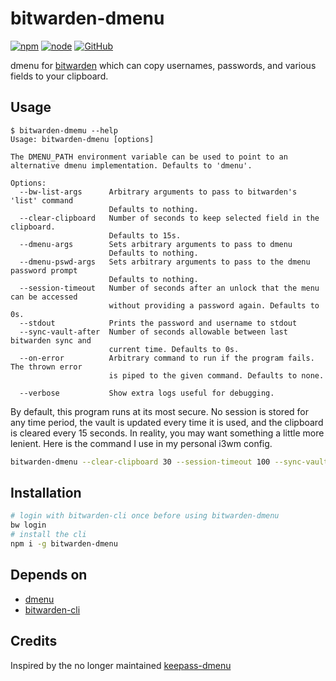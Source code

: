 # bitwarden-dmenu

[![npm](https://img.shields.io/npm/v/bitwarden-dmenu.svg)](https://www.npmjs.com/package/bitwarden-dmenu)
[![node](https://img.shields.io/node/v/bitwarden-dmenu.svg)](http://npmjs.com/package/bitwarden-dmenu)
[![GitHub](https://img.shields.io/github/license/andykais/bitwarden-dmenu.svg)](https://github.com/andykais/bitwarden-dmenu/blob/master/LICENSE)

dmenu for [bitwarden](https://bitwarden.com/) which can copy usernames, passwords, and various fields to your
clipboard.

## Usage

```
$ bitwarden-dmemu --help
Usage: bitwarden-dmenu [options]

The DMENU_PATH environment variable can be used to point to an alternative dmenu implementation. Defaults to 'dmenu'.

Options:
  --bw-list-args      Arbitrary arguments to pass to bitwarden's 'list' command
                      Defaults to nothing.
  --clear-clipboard   Number of seconds to keep selected field in the clipboard.
                      Defaults to 15s.
  --dmenu-args        Sets arbitrary arguments to pass to dmenu
                      Defaults to nothing.
  --dmenu-pswd-args   Sets arbitrary arguments to pass to the dmenu password prompt
                      Defaults to nothing.
  --session-timeout   Number of seconds after an unlock that the menu can be accessed
                      without providing a password again. Defaults to 0s.
  --stdout            Prints the password and username to stdout
  --sync-vault-after  Number of seconds allowable between last bitwarden sync and
                      current time. Defaults to 0s.
  --on-error          Arbitrary command to run if the program fails. The thrown error
                      is piped to the given command. Defaults to none.

  --verbose           Show extra logs useful for debugging.
```

By default, this program runs at its most secure. No session is stored for any time period, the vault is updated
every time it is used, and the clipboard is cleared every 15 seconds. In reality, you may want something a
little more lenient. Here is the command I use in my personal i3wm config.

```bash
bitwarden-dmenu --clear-clipboard 30 --session-timeout 100 --sync-vault-after 3600 --on-error 'xargs notify-send --urgency=low'
```

## Installation

```bash
# login with bitwarden-cli once before using bitwarden-dmenu
bw login
# install the cli
npm i -g bitwarden-dmenu
```

## Depends on

- [dmenu](https://tools.suckless.org/dmenu/)
- [bitwarden-cli](https://help.bitwarden.com/article/cli/)

## Credits

Inspired by the no longer maintained [keepass-dmenu](https://github.com/gustavnikolaj/keepass-dmenu)
